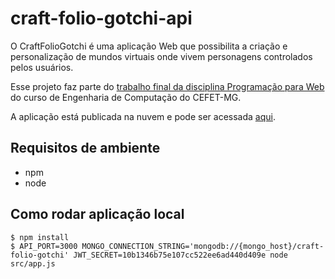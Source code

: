 # craft-folio-gotchi-api

O CraftFolioGotchi é uma aplicação Web que possibilita a criação e personalização de mundos virtuais onde vivem personagens controlados pelos usuários.

Esse projeto faz parte do [trabalho final da disciplina Programação para Web](https://github.com/fegemo/cefet-web/tree/master/assignments/project-craftfoliogotchi) do curso de Engenharia de Computação do CEFET-MG.

A aplicação está publicada na nuvem e pode ser acessada [aqui](http://35.184.50.176).

## Requisitos de ambiente

- npm
- node

## Como rodar aplicação local

```shell
$ npm install
$ API_PORT=3000 MONGO_CONNECTION_STRING='mongodb://{mongo_host}/craft-folio-gotchi' JWT_SECRET=10b1346b75e107cc522ee6ad440d409e node src/app.js
```
